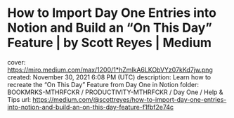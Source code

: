 # How to Import Day One Entries into Notion and Build an “On This Day” Feature | by Scott Reyes | Medium

cover: https://miro.medium.com/max/1200/1*hZmlkA6LKObVYz07kKd7jw.png
created: November 30, 2021 6:08 PM (UTC)
description: Learn how to recreate the “On This Day” Feature from Day One in Notion
folder: BOOKMRKS-MTHRFCKR / PRODUCTIVITY-MTHRFCKR / Day One / Help & Tips
url: https://medium.com/@scottreyes/how-to-import-day-one-entries-into-notion-and-build-an-on-this-day-feature-f1fbf2e74c